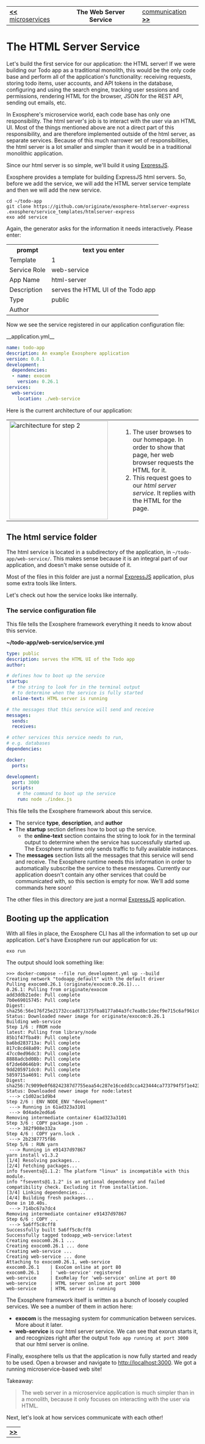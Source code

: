 <table>
  <tr>
    <td><a href="03_microservices.md"><b>&lt;&lt;</b> microservices</a></td>
    <th>The Web Server Service</th>
    <td><a href="05_communication.md">communication <b>&gt;&gt;</b></a></td>
  </tr>
</table>

# The HTML Server Service

Let's build the first service for our application: the HTML server! If we were
building our Todo app as a traditional monolith, this would be the only code
base and perform all of the application's functionality: receiving requests,
storing todo items, user accounts, and API tokens in the database, configuring
and using the search engine, tracking user sessions and permissions, rendering
HTML for the browser, JSON for the REST API, sending out emails, etc.

In Exosphere's microservice world, each code base has only one responsibility.
The html server's job is to interact with the user via an HTML UI. Most of the
things mentioned above are not a direct part of this responsibility, and are
therefore implemented outside of the html server, as separate services. Because
of this much narrower set of responsibilities, the html server is a lot smaller
and simpler than it would be in a traditional monolithic application.

Since our html server is so simple, we'll build it using
[ExpressJS](http://expressjs.com).

Exosphere provides a template for building ExpressJS html servers. So, before we
add the service, we will add the HTML server service template and then we will
add the new service.

<a class="runMarkdown_consoleWithInputFromTable">

```
cd ~/todo-app
git clone https://github.com/originate/exosphere-htmlserver-express .exosphere/service_templates/htmlserver-express
exo add service
```

Again, the generator asks for the information it needs interactively. Please
enter:

<table>
  <tr>
    <th>prompt</th>
    <th>text you enter</th>
  </tr>
  <tr>
    <td>Template</td>
    <td>1</td>
  </tr>
  <tr>
    <td>Service Role</td>
    <td>web-service</td>
  </tr>
  <tr>
    <td>App Name</td>
    <td>html-server</td>
  </tr>
  <tr>
    <td>Description</td>
    <td>serves the HTML UI of the Todo app</td>
  </tr>
  <tr>
    <td>Type</td>
    <td>public</td>
  </tr>
  <tr>
    <td>Author</td>
    <td></td>
  </tr>
</table>

</a>

Now we see the service registered in our application configuration file:

<a class="runMarkdown_verifyFileContent">
__application.yml__

```yml
name: todo-app
description: An example Exosphere application
version: 0.0.1
development:
  dependencies:
  - name: exocom
    version: 0.26.1
services:
  web-service:
    location: ./web-service
```

</a>

Here is the current architecture of our application:

<table>
  <tr>
    <td width="280">
      <img alt="architecture for step 2" src="04_architecture.png" width="258">
    </td>
    <td>
      <ol>
        <li>
          The user browses to our homepage.
          In order to show that page, her web browser requests the HTML for it.
        </li>
        <li>
          This request goes to our <i>html server service</i>.
          It replies with the HTML for the page.
        </li>
      </ol>
    </td>
  </tr>
</table>

## The html service folder

The html service is located in a subdirectory of the application, in
`~/todo-app/web-service/`. This makes sense because it is an integral part of
our application, and doesn't make sense outside of it.

Most of the files in this folder are just a normal
[ExpressJS](http://expressjs.com) application, plus some extra tools like
linters.

Let's check out how the service looks like internally.

### The service configuration file

This file tells the Exosphere framework everything it needs to know about this
service.

**~/todo-app/web-service/service.yml**

```yml
type: public
description: serves the HTML UI of the Todo app
author:

# defines how to boot up the service
startup:
  # the string to look for in the terminal output
  # to determine when the service is fully started
  online-text: HTML server is running

# the messages that this service will send and receive
messages:
  sends:
  receives:

# other services this service needs to run,
# e.g. databases
dependencies:

docker:
  ports:

development:
  port: 3000
  scripts:
    # the command to boot up the service
    run: node ./index.js
```

This file tells the Exosphere framework about this service.

* The service **type**, **description**, and **author**
* The **startup** section defines how to boot up the service.
  * the **online-text** section contains the string to look for in the terminal
    output to determine when the service has successfully started up. The
    Exosphere runtime only sends traffic to fully available instances.
* The **messages** section lists all the messages that this service will send
  and receive. The Exosphere runtime needs this information in order to
  automatically subscribe the service to these messages. Currently our
  application doesn't contain any other services that could be communicated
  with, so this section is empty for now. We'll add some commands here soon!

The other files in this directory are just a normal
[ExpressJS](http://expressjs.com) application.

## Booting up the application

With all files in place, the Exosphere CLI has all the information to set up our
application. Let's have Exosphere run our application for us:

```
exo run
```

The output should look something like:

```
>>> docker-compose --file run_development.yml up --build
Creating network "todoapp_default" with the default driver
Pulling exocom0.26.1 (originate/exocom:0.26.1)...
0.26.1: Pulling from originate/exocom
add3ddb21ede: Pull complete
7b0e69015745: Pull complete
Digest: sha256:56e176f25e21732ccad671375fba8177a04a3fc7ea8bc1decf9e715c6af961c6
Status: Downloaded newer image for originate/exocom:0.26.1
Building web-service
Step 1/6 : FROM node
latest: Pulling from library/node
85b1f47fba49: Pull complete
ba6bd283713a: Pull complete
817c8cd48a09: Pull complete
47cc0ed96dc3: Pull complete
8888adcbd08b: Pull complete
6f2de60646b9: Pull complete
9dd205971dc0: Pull complete
5859715a4691: Pull complete
Digest: sha256:7c9099e0f68242387d7755eaa54c287e16cedd3cca423444ca773794f5f1e423
Status: Downloaded newer image for node:latest
 ---> c1d02ac1d9b4
Step 2/6 : ENV NODE_ENV "development"
 ---> Running in 61ad323a3101
 ---> 0d4ade2ed6a6
Removing intermediate container 61ad323a3101
Step 3/6 : COPY package.json .
 ---> 382f908e332a
Step 4/6 : COPY yarn.lock .
 ---> 2b2387775f86
Step 5/6 : RUN yarn
 ---> Running in e91437d97867
yarn install v1.3.2
[1/4] Resolving packages...
[2/4] Fetching packages...
info fsevents@1.1.2: The platform "linux" is incompatible with this module.
info "fsevents@1.1.2" is an optional dependency and failed compatibility check. Excluding it from installation.
[3/4] Linking dependencies...
[4/4] Building fresh packages...
Done in 10.40s.
 ---> 714bc67a7dc4
Removing intermediate container e91437d97867
Step 6/6 : COPY . .
 ---> 5a6ff5c8cff8
Successfully built 5a6ff5c8cff8
Successfully tagged todoapp_web-service:latest
Creating exocom0.26.1 ...
Creating exocom0.26.1 ... done
Creating web-service ...
Creating web-service ... done
Attaching to exocom0.26.1, web-service
exocom0.26.1    | ExoCom online at port 80
exocom0.26.1    | 'web-service' registered
web-service     | ExoRelay for 'web-service' online at port 80
web-service     | HTML server online at port 3000
web-service     | HTML server is running
```

The Exosphere framework itself is written as a bunch of loosely coupled
services. We see a number of them in action here:

* **exocom** is the messaging system for communication between services. More
  about it later.
* **web-service** is our html server service. We can see that exorun starts it,
  and recognizes right after the output `Todo app running at port 3000` that our
  html server is online.

Finally, exosphere tells us that the application is now fully started and ready
to be used. Open a browser and navigate to
[http://localhost:3000](http://localhost:3000). We got a running
microservice-based web site!

Takeaway:

> The web server in a microservice application is much simpler than in a
> monolith, because it only focuses on interacting with the user via HTML.

Next, let's look at how services communicate with each other!

<table>
  <tr>
    <td><a href="05_communication.md"><b>&gt;&gt;</b></a></td>
  </tr>
</table>
